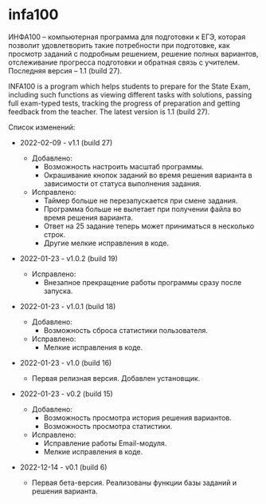# infa100
ИНФА100 – компьютерная программа для подготовки к ЕГЭ, которая позволит удовлетворить такие потребности при подготовке, как просмотр заданий с подробным решением, решение полных вариантов, отслеживание прогресса подготовки и обратная связь с учителем.
Последняя версия – 1.1 (build 27).

INFA100 is a program which helps students to prepare for the State Exam, including such functions as viewing different tasks with solutions, passing full exam-typed tests, tracking the progress of preparation and getting feedback from the teacher.
The latest version is 1.1 (build 27).


Список изменений:

* 2022-02-09 - v1.1 (build 27)
  * Добавлено:
    * Возможность настроить масштаб программы.
    * Окрашивание кнопок заданий во время решения варианта в зависимости от статуса выполнения задания.
  * Исправлено:
    * Таймер больше не перезапускается при смене задания.
    * Программа больше не вылетает при получении файла во время решения варианта.
    * Ответ на 25 задание теперь может приниматься в несколько строк.
    * Другие мелкие исправления в коде.

* 2022-01-23 - v1.0.2 (build 19)
  * Исправлено:
    * Внезапное прекращение работы программы сразу после запуска.
    
* 2022-01-23 - v1.0.1 (build 18)
  * Добавлено:
    * Возможность сброса статистики пользователя.
  * Исправлено:
    * Мелкие исправления в коде.

* 2022-01-23 - v1.0 (build 16)

  * Первая релизная версия. Добавлен установщик.

* 2022-01-23 - v0.2 (build 15)
  * Добавлено:
    * Возможность просмотра история решения вариантов.
    * Возможность просмотра статистики.
  * Исправлено:
    * Исправление работы Email-модуля.
    * Мелкие исправления в коде.

* 2022-12-14 - v0.1 (build 6)

  * Первая бета-версия. Реализованы функции базы заданий и решения варианта.

